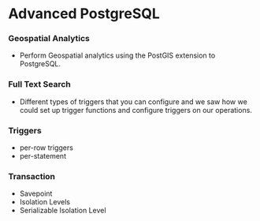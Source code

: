 # Advanced PostgreSQL

### Geospatial Analytics
* Perform Geospatial analytics using the PostGIS extension to PostgreSQL.

### Full Text Search 
* Different types of triggers that you can configure and we saw how we could set up trigger functions and configure triggers on our operations. 

### Triggers
* per-row triggers 
* per-statement 

### Transaction
* Savepoint
* Isolation Levels
* Serializable Isolation Level



